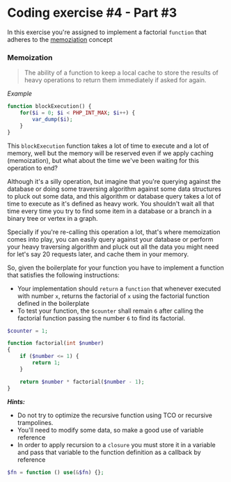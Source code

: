 # Coding exercise #4 - Part #3

In this exercise you're assigned to implement a factorial `function` that adheres to the [memoziation](https://en.wikipedia.org/wiki/Memoization#:~:text=In%20computing%2C%20memoization%20or%20memoisation,the%20same%20inputs%20occur%20again.) concept

### Memoization

> The ability of a function to keep a local cache to store the results of heavy operations to return them immediately if asked for again.

_Example_

```php
function blockExecution() {
	for($i = 0; $i < PHP_INT_MAX; $i++) {
		var_dump($i);
	}
}
```

This `blockExecution` function takes a lot of time to execute and a lot of memory, well but the memory will be reserved even if we apply caching (memoization), but what about the time we've been waiting for this operation to end?

Although it's a silly operation, but imagine that you're querying against the database or doing some traversing algorithm against some data structures to pluck out some data, and this algorithm or database query takes a lot of time to execute as it's defined as heavy work.
You shouldn't wait all that time every time you try to find some item in a database or a branch in a binary tree or vertex in a graph.

Specially if you're re-calling this operation a lot, that's where memoization comes into play, you can easily query against your database or perform your heavy traversing algorithm and pluck out all the data you might need for let's say 20 requests later, and cache them in your memory.

So, given the boilerplate for your function you have to implement a function that satisfies the following instructions:

- Your implementation should `return` a `function` that whenever executed with number `x`, returns the factorial of `x` using the factorial function defined in the boilerplate
- To test your function, the `$counter` shall remain `6` after calling the factorial function passing the number `6` to find its factorial.

```php
$counter = 1;

function factorial(int $number)
{
    if ($number <= 1) {
        return 1;
    }

    return $number * factorial($number - 1);
}
```

_**Hints:**_

- Do not try to optimize the recursive function using TCO or recursive trampolines.
- You'll need to modify some data, so make a good use of variable reference
- In order to apply recursion to a `closure` you must store it in a variable and pass that variable to the function definition as a callback by reference

```php
$fn = function () use(&$fn) {};
```
